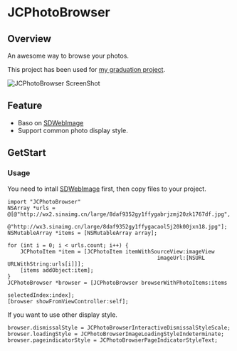 # JCPhotoBrowser

## Overview
An awesome way to browse your photos.

This project has been used for [my graduation project](https://github.com/JakeCai/MyGraduationProject).

![JCPhotoBrowser ScreenShot](https://thumbs.gfycat.com/MajesticShockedFlamingo-size_restricted.gif)

## Feature
* Baso on [SDWebImage](https://github.com/rs/SDWebImage)
* Support common photo display style.

## GetStart
### Usage
You need to intall [SDWebImage](https://github.com/rs/SDWebImage) first, then copy files to your project.

	import "JCPhotoBrowser"
	NSArray *urls = @[@"http://wx2.sinaimg.cn/large/8daf9352gy1ffygabrjzmj20zk1767df.jpg",
                  @"http://wx3.sinaimg.cn/large/8daf9352gy1ffygacaol5j20k00jxn18.jpg"];        
	NSMutableArray *items = [NSMutableArray array];

    for (int i = 0; i < urls.count; i++) {
        JCPhotoItem *item = [JCPhotoItem itemWithSourceView:imageView
                                                   imageUrl:[NSURL URLWithString:urls[i]]];
        [items addObject:item];
    }
    JCPhotoBrowser *browser = [JCPhotoBrowser browserWithPhotoItems:items
                                                      selectedIndex:index];
    [browser showFromViewController:self];
    
    
If you want to use other display style.

	browser.dismissalStyle = JCPhotoBrowserInteractiveDismissalStyleScale;
	browser.loadingStyle = JCPhotoBrowserImageLoadingStyleIndeterminate;
	browser.pageindicatorStyle = JCPhotoBrowserPageIndicatorStyleText;